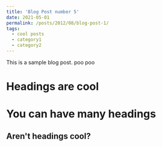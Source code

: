 ```yaml
---
title: 'Blog Post number 5'
date: 2021-05-01
permalink: /posts/2012/08/blog-post-1/
tags:
  - cool posts
  - category1
  - category2
---
```


This is a sample blog post. poo poo

Headings are cool
======

You can have many headings
======

Aren't headings cool?
------